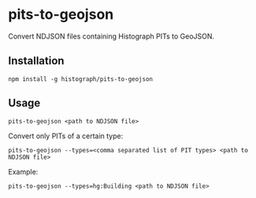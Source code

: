 # pits-to-geojson

Convert NDJSON files containing Histograph PITs to GeoJSON.

## Installation

    npm install -g histograph/pits-to-geojson

## Usage

    pits-to-geojson <path to NDJSON file>

Convert only PITs of a certain type:

    pits-to-geojson --types=<comma separated list of PIT types> <path to NDJSON file>

Example:

    pits-to-geojson --types=hg:Building <path to NDJSON file>
